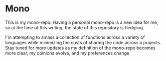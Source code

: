 # Mono

This is my mono-repo. Having a personal mono-repo is a new idea for me, so at
the time of this writing, the state of this repository is fledgling.

I'm attempting to amass a collection of functions across a variety of languages
while minimizing the costs of sharing the code across a projects. Stay tuned for
more updates as my definition of the mono-repo becomes more clear, my opinions
evolve, and my preferences change.
